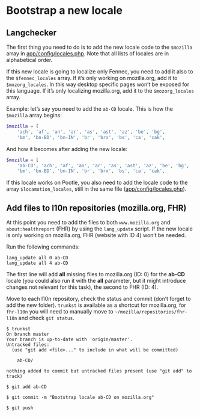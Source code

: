 # Bootstrap a new locale

## Langchecker
The first thing you need to do is to add the new locale code to the `$mozilla` array in [app/config/locales.php](https://github.com/mozilla-l10n/langchecker/blob/master/app/config/locales.inc.php). Note that all lists of locales are in alphabetical order.

If this new locale is going to localize only Fennec, you need to add it also to the `$fennec_locales` array. If it’s only working on mozilla.org, add it to `$mozorg_locales`. In this way desktop specific pages won’t be exposed for this language. If it’s only localizing mozilla.org, add it to the `$mozorg_locales` array.

Example: let’s say you need to add the `ab-CD` locale. This is how the `$mozilla` array begins:
```PHP
$mozilla = [
    'ach', 'af', 'an', 'ar', 'as', 'ast', 'az', 'be', 'bg',
    'bm', 'bn-BD', 'bn-IN', 'br', 'brx', 'bs', 'ca', 'cak',
```

And how it becomes after adding the new locale:
```PHP
$mozilla = [
    'ab-CD', 'ach', 'af', 'an', 'ar', 'as', 'ast', 'az', 'be', 'bg',
    'bm', 'bn-BD', 'bn-IN', 'br', 'brx', 'bs', 'ca', 'cak',
```

If this locale works on Pootle, you also need to add the locale code to the array `$locamotion_locales`, still in the same file ([app/config/locales.php](https://github.com/mozilla-l10n/langchecker/blob/master/app/config/locales.inc.php)).

## Add files to l10n repositories (mozilla.org, FHR)
At this point you need to add the files to both `www.mozilla.org` and `about:healthreport` (FHR) by using the `lang_update` script. If the new locale is only working on mozilla.org, FHR (website with ID 4) won’t be needed.

Run the following commands:
```
lang_update all 0 ab-CD
lang_update all 4 ab-CD
```
The first line will add **all** missing files to mozilla.org (ID: 0) for the **ab-CD** locale (you could also run it with the **all** parameter, but it might introduce changes not relevant for this task), the second to FHR (ID: 4).

Move to each l10n repository, check the status and commit (don’t forget to add the new folder). `trunkst` is available as a shortcut for mozilla.org, for `fhr-l10n` you will need to manually move to `~/mozilla/repositories/fhr-l10n` and check `git status`.
```
$ trunkst
On branch master
Your branch is up-to-date with 'origin/master'.
Untracked files:
  (use "git add <file>..." to include in what will be committed)

	ab-CD/

nothing added to commit but untracked files present (use "git add" to track)

$ git add ab-CD

$ git commit -m "Bootstrap locale ab-CD on mozilla.org"

$ git push
```
